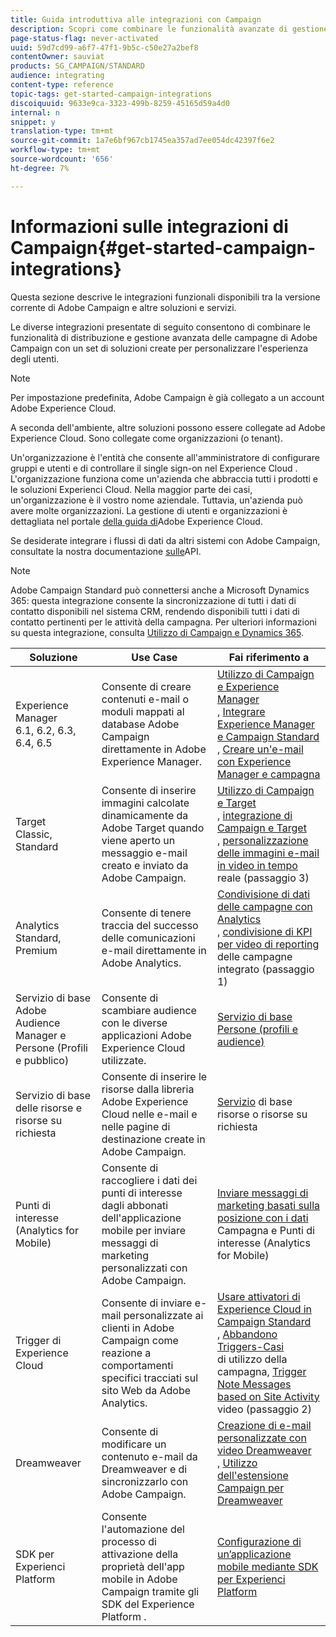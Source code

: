 ```yaml
---
title: Guida introduttiva alle integrazioni con Campaign
description: Scopri come combinare le funzionalità avanzate di gestione delle campagne di  Adobe Campaign con un set di soluzioni create per personalizzare l'esperienza degli utenti come  Adobe Analytics,  Experience Manager, Target, Dreamweaver e altro ancora.
page-status-flag: never-activated
uuid: 59d7cd99-a6f7-47f1-9b5c-c50e27a2bef8
contentOwner: sauviat
products: SG_CAMPAIGN/STANDARD
audience: integrating
content-type: reference
topic-tags: get-started-campaign-integrations
discoiquuid: 9633e9ca-3323-499b-8259-45165d59a4d0
internal: n
snippet: y
translation-type: tm+mt
source-git-commit: 1a7e6bf967cb1745ea357ad7ee054dc42397f6e2
workflow-type: tm+mt
source-wordcount: '656'
ht-degree: 7%

---
```



# Informazioni sulle integrazioni di Campaign{#get-started-campaign-integrations}

Questa sezione descrive le integrazioni funzionali disponibili tra la versione corrente di  Adobe Campaign e altre soluzioni e servizi.

Le diverse integrazioni presentate di seguito consentono di combinare le funzionalità di distribuzione e gestione avanzata delle campagne di  Adobe Campaign con un set di soluzioni create per personalizzare l&#39;esperienza degli utenti.

>[!NOTE]
>
> Per impostazione predefinita,  Adobe Campaign è già collegato a un account Adobe Experience Cloud.

A seconda dell&#39;ambiente, altre soluzioni possono essere collegate ad Adobe Experience Cloud. Sono collegate come organizzazioni (o tenant).

Un&#39;organizzazione è l&#39;entità che consente all&#39;amministratore di configurare gruppi e utenti e di controllare il single sign-on nel Experience Cloud . L&#39;organizzazione funziona come un&#39;azienda che abbraccia tutti i prodotti e le soluzioni  Experienci Cloud. Nella maggior parte dei casi, un&#39;organizzazione è il vostro nome aziendale. Tuttavia, un&#39;azienda può avere molte organizzazioni. La gestione di utenti e organizzazioni è dettagliata nel portale [della guida di](https://docs.adobe.com/content/help/en/core-services/interface/manage-users-and-products/organizations.html)Adobe Experience Cloud.

Se desiderate integrare i flussi di dati da altri sistemi con  Adobe Campaign, consultate la nostra documentazione [sulle](../../api/using/get-started-apis.md)API.

>[!NOTE]
>
> Adobe Campaign Standard può connettersi anche a Microsoft Dynamics 365: questa integrazione consente la sincronizzazione di tutti i dati di contatto disponibili nel sistema CRM, rendendo disponibili tutti i dati di contatto pertinenti per le attività della campagna. Per ulteriori informazioni su questa integrazione, consulta [Utilizzo di Campaign e Dynamics 365](../../integrating/using/working-with-campaign-standard-and-microsoft-dynamics-365.md).


<table> 
 <thead> 
  <tr> 
   <th> Soluzione<br /> </th> 
   <th> Use Case<br /> </th> 
   <th> Fai riferimento a<br /> </th> 
  </tr> 
 </thead> 
 <tbody> 
  <tr> 
   <td>  Experience Manager<br /> 6.1, 6.2, 6.3, 6.4, 6.5<br /> </td> 
   <td> Consente di creare contenuti e-mail o moduli mappati al database Adobe Campaign  direttamente in Adobe Experience Manager.<br /> </td> 
   <td> 
     <a href="../../integrating/using/integrating-with-experience-manager.md">Utilizzo di Campaign e  Experience Manager</a><br/>, <a href="https://helpx.adobe.com/experience-manager/6-4/sites/administering/using/campaignstandard.html">Integrare  Experience Manager e Campaign Standard</a> <br/>, <a href="https://docs.campaign.adobe.com/doc/standard/getting_started/en/ACS_AEM.html">Creare un'e-mail con  Experience Manager e campagna</a> 
    </td> 
  </tr> 
  <tr> 
   <td> Target<br /> Classic, Standard<br /> </td> 
   <td> Consente di inserire immagini calcolate dinamicamente da  Adobe Target quando viene aperto un messaggio e-mail creato e inviato da  Adobe Campaign.<br /> </td> 
   <td> 
    <a href="../../integrating/using/about-campaign-target-integration.md">Utilizzo di Campaign e Target</a> <br/>, <a href="https://docs.adobe.com/content/help/en/target/using/integrate/campaign-and-target.html">integrazione di Campaign e Target</a><br/>, <a href="https://helpx.adobe.com/it/marketing-cloud/how-to/email-marketing.html">personalizzazione delle immagini e-mail in video in tempo</a> reale (passaggio 3)
    </td> 
  </tr> 
  <tr> 
   <td> Analytics<br /> Standard, Premium <br /> </td> 
   <td> Consente di tenere traccia del successo delle comunicazioni e-mail direttamente in  Adobe Analytics.<br /> </td> 
   <td> 
    <a href="../../integrating/using/about-campaign-analytics-integration.md">Condivisione di dati delle campagne con Analytics</a><br/>, <a href="https://helpx.adobe.com/it/marketing-cloud/how-to/email-marketing.html">condivisione di KPI per video di reporting</a> delle campagne integrato (passaggio 1)
    </td> 
  </tr> 
  <tr> 
   <td> Servizio di base Adobe Audience Manager e Persone (Profili e pubblico)<br /> </td> 
   <td> Consente di scambiare audience con le diverse applicazioni Adobe Experience Cloud utilizzate.<br /> </td> 
   <td> <a href="../../integrating/using/about-campaign-audience-manager-or-people-core-service-integration.md">Servizio di base Persone (profili e audience)</a><br /> </td> 
  </tr> 
  <tr> 
   <td> Servizio di base delle risorse e risorse su richiesta<br /> </td> 
   <td> Consente di inserire le risorse dalla libreria Adobe Experience Cloud nelle e-mail e nelle pagine di destinazione create in  Adobe Campaign.<br /> </td> 
   <td> <a href="../../integrating/using/working-with-campaign-and-assets-core-service.md">Servizio</a> di base risorse o risorse su richiesta<br /> </td> 
  </tr> 
  <tr> 
   <td> Punti di interesse (Analytics for Mobile)<br /> </td> 
   <td> Consente di raccogliere i dati dei punti di interesse dagli abbonati dell'applicazione mobile per inviare messaggi di marketing personalizzati con  Adobe Campaign.<br /> </td> 
   <td> <a href="../../integrating/using/about-campaign-points-of-interest-data-integration.md">Inviare messaggi di marketing basati sulla posizione con i dati</a> Campagna e Punti di interesse (Analytics for Mobile)<br /> </td> 
  </tr> 
  <tr> 
   <td> Trigger di Experience Cloud<br /> </td> 
   <td> Consente di inviare e-mail personalizzate ai clienti in  Adobe Campaign come reazione a comportamenti specifici tracciati sul sito Web da  Adobe Analytics.<br /> </td> 
   <td> 
    <a href="../../integrating/using/about-adobe-experience-cloud-triggers.md">Usare  attivatori di Experience Cloud in Campaign Standard</a><br/>, <a href="../../integrating/using/abandonment-triggers-use-cases.md">Abbandono Triggers-Casi</a><br/>di utilizzo della campagna, <a href="https://helpx.adobe.com/it/marketing-cloud/how-to/email-marketing.html">Trigger Note Messages based on Site Activity</a> video (passaggio 2)
    </td> 
  </tr> 
  <tr> 
   <td> Dreamweaver<br /> </td> 
   <td> Consente di modificare un contenuto e-mail da Dreamweaver e di sincronizzarlo con  Adobe Campaign.<br /> </td> 
   <td> 
    <a href="https://docs.adobe.com/content/help/it-IT/campaign-standard-learn/tutorials/designing-content/email-designer/dreamweaver-integration.html">Creazione di e-mail personalizzate con video Dreamweaver</a> <br/>, <a href="https://helpx.adobe.com/it/dreamweaver/using/working-with-dreamweaver-and-campaign.html">Utilizzo dell'estensione Campaign per Dreamweaver</a> 
  </td> 
  </tr> 
  <tr> 
   <td>  SDK per Experienci Platform<br /> </td> 
   <td> Consente l'automazione del processo di attivazione della proprietà dell'app mobile in  Adobe Campaign tramite gli SDK del Experience Platform .<br /> </td> 
   <td> <a href="https://docs.adobe.com/content/help/it-IT/campaign-standard/using/administrating/configuring-channels/configuring-a-mobile-application.html">Configurazione di un’applicazione mobile mediante  SDK per Experienci Platform</a><br /> </td> 
  </tr> 
 </tbody> 
</table>

